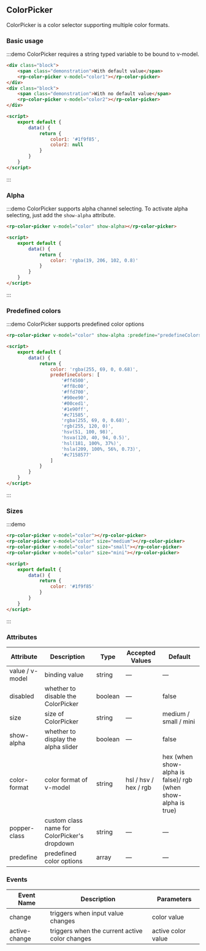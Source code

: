 ## ColorPicker

ColorPicker is a color selector supporting multiple color formats.

### Basic usage

:::demo ColorPicker requires a string typed variable to be bound to v-model.

```html
<div class="block">
    <span class="demonstration">With default value</span>
    <rp-color-picker v-model="color1"></rp-color-picker>
</div>
<div class="block">
    <span class="demonstration">With no default value</span>
    <rp-color-picker v-model="color2"></rp-color-picker>
</div>

<script>
    export default {
        data() {
            return {
                color1: '#1f9f85',
                color2: null
            }
        }
    }
</script>
```

:::

### Alpha

:::demo ColorPicker supports alpha channel selecting. To activate alpha selecting, just add the `show-alpha` attribute.

```html
<rp-color-picker v-model="color" show-alpha></rp-color-picker>

<script>
    export default {
        data() {
            return {
                color: 'rgba(19, 206, 102, 0.8)'
            }
        }
    }
</script>
```

:::

### Predefined colors

:::demo ColorPicker supports predefined color options

```html
<rp-color-picker v-model="color" show-alpha :predefine="predefineColors"></rp-color-picker>

<script>
    export default {
        data() {
            return {
                color: 'rgba(255, 69, 0, 0.68)',
                predefineColors: [
                    '#ff4500',
                    '#ff8c00',
                    '#ffd700',
                    '#90ee90',
                    '#00ced1',
                    '#1e90ff',
                    '#c71585',
                    'rgba(255, 69, 0, 0.68)',
                    'rgb(255, 120, 0)',
                    'hsv(51, 100, 98)',
                    'hsva(120, 40, 94, 0.5)',
                    'hsl(181, 100%, 37%)',
                    'hsla(209, 100%, 56%, 0.73)',
                    '#c7158577'
                ]
            }
        }
    }
</script>
```

:::

### Sizes

:::demo

```html
<rp-color-picker v-model="color"></rp-color-picker>
<rp-color-picker v-model="color" size="medium"></rp-color-picker>
<rp-color-picker v-model="color" size="small"></rp-color-picker>
<rp-color-picker v-model="color" size="mini"></rp-color-picker>

<script>
    export default {
        data() {
            return {
                color: '#1f9f85'
            }
        }
    }
</script>
```

:::

### Attributes

| Attribute       | Description                                  | Type    | Accepted Values       | Default                                                       |
| --------------- | -------------------------------------------- | ------- | --------------------- | ------------------------------------------------------------- |
| value / v-model | binding value                                | string  | —                     | —                                                             |
| disabled        | whether to disable the ColorPicker           | boolean | —                     | false                                                         |
| size            | size of ColorPicker                          | string  | —                     | medium / small / mini                                         |
| show-alpha      | whether to display the alpha slider          | boolean | —                     | false                                                         |
| color-format    | color format of v-model                      | string  | hsl / hsv / hex / rgb | hex (when show-alpha is false)/ rgb (when show-alpha is true) |
| popper-class    | custom class name for ColorPicker's dropdown | string  | —                     | —                                                             |
| predefine       | predefined color options                     | array   | —                     | —                                                             |

### Events

| Event Name    | Description                                    | Parameters         |
| ------------- | ---------------------------------------------- | ------------------ |
| change        | triggers when input value changes              | color value        |
| active-change | triggers when the current active color changes | active color value |

